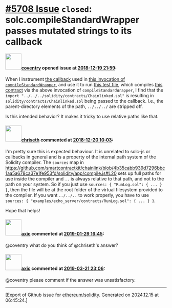 # [\#5708 Issue](https://github.com/ethereum/solidity/issues/5708) `closed`: solc.compileStandardWrapper passes mutated strings to its callback

#### <img src="https://avatars.githubusercontent.com/u/70152?v=4" width="50">[coventry](https://github.com/coventry) opened issue at [2018-12-19 21:59](https://github.com/ethereum/solidity/issues/5708):

When I instrument [the callback](https://github.com/smartcontractkit/chainlink/blob/4b35cabb939d7296bbc1aa5a678ca37e1fe953fd/solidity/app/compile.js#L45) used in [this invocation of `compileStandardWrapper`](https://github.com/smartcontractkit/chainlink/blob/4b35cabb939d7296bbc1aa5a678ca37e1fe953fd/solidity/app/compile.js#L30), and use it to run [this test file](https://github.com/smartcontractkit/chainlink/blob/4ef9addc8c410f31403c570070ce4382809e5b47/examples/echo_server/test/RunLog_test.js), which compiles [this contract](https://github.com/smartcontractkit/chainlink/blob/4ef9addc8c410f31403c570070ce4382809e5b47/examples/echo_server/contracts/RunLog.sol) via the above invocation of `compileStandardWrapper`, I find that the `import "../../../solidity/contracts/Chainlinked.sol"` is resulting in `solidity/contracts/Chainlinked.sol` being passed to the callback. I.e., the parent-directory elements of the path, `../../../` are stripped off.

Is this intended behavior? It makes it tricky to use relative paths like that.

#### <img src="https://avatars.githubusercontent.com/u/9073706?v=4" width="50">[chriseth](https://github.com/chriseth) commented at [2018-12-20 10:03](https://github.com/ethereum/solidity/issues/5708#issuecomment-448942048):

I'm pretty sure this is expected behaviour. It is unrelated to solc-js or callbacks in general and is a property of the internal path system of the Solidity compiler. The `sources` map in https://github.com/smartcontractkit/chainlink/blob/4b35cabb939d7296bbc1aa5a678ca37e1fe953fd/solidity/app/compile.js#L20 sets up full paths for use inside the compiler and `..` is always relative to that path, and not to the path on your system. So if you just use `sources: { "RunLog.sol": { ... } }`, then the file will be at the root folder of the virtual filesystem provided to the compiler. If you want `../../..` to work properly, you have to use `sources: { "examples/echo_server/contracts/RunLog.sol": { ... } }`.

Hope that helps!

#### <img src="https://avatars.githubusercontent.com/u/20340?v=4" width="50">[axic](https://github.com/axic) commented at [2019-01-29 16:45](https://github.com/ethereum/solidity/issues/5708#issuecomment-458614431):

@coventry what do you think of @chriseth's answer?

#### <img src="https://avatars.githubusercontent.com/u/20340?v=4" width="50">[axic](https://github.com/axic) commented at [2019-03-21 23:06](https://github.com/ethereum/solidity/issues/5708#issuecomment-475435984):

@coventry please comment if the answer was unsatisfactory.


-------------------------------------------------------------------------------



[Export of Github issue for [ethereum/solidity](https://github.com/ethereum/solidity). Generated on 2024.12.15 at 06:45:24.]
